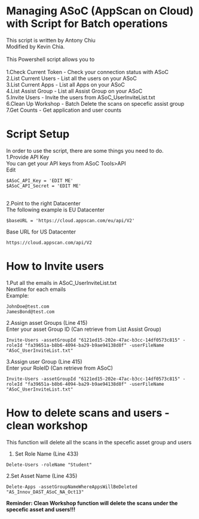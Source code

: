 # Managing ASoC (AppScan on Cloud) with Script for Batch operations
This script is written by Antony Chiu<br>
Modified by Kevin Chia. <br>
<br>
This Powershell script allows you to <br>
<br>
1.Check Current Token - Check your connection status with ASoC<br>
2.List Current Users - List all the users on your ASoC<br>
3.List Current Apps - List all Apps on your ASoC<br>
4.List Assist Group - List all Assist Group on your ASoC<br>
5.Invite Users - Invite the users from ASoC_UserInviteList.txt<br>
6.Clean Up Workshop - Batch Delete the scans on specefic assist group<br>
7.Get Counts  - Get application and user counts<br>

# Script Setup

In order to use the script, there are some things you need to do.<br>
1.Provide API Key<br>
You can get your API keys from ASoC Tools>API<br>
Edit <br>
```
$ASoC_API_Key = 'EDIT ME'
$ASoC_API_Secret = 'EDIT ME'
```

<br>
2.Point to the right Datacenter<br>
The following example is EU Datacenter<br>

```
$baseURL = 'https://cloud.appscan.com/eu/api/V2'
```

Base URL for US Datacenter <br>

```
https://cloud.appscan.com/api/V2
```


# How to Invite users

1.Put all the emails in ASoC_UserInviteList.txt<br>
Nextline for each emails<br>
Example:<br>

```
JohnDoe@test.com
JamesBond@test.com
```


2.Assign asset Groups (Line 415)<br>
Enter your asset Group ID (Can retrieve from List Assist Group)<br>

```
Invite-Users -assetGroupId "6121ed15-202e-47ac-b3cc-14df0573c815" -roleId "fa39651a-b8b6-4094-ba29-b9ae94138d8f" -userFileName "ASoC_UserInviteList.txt"
```

3.Assign user Group (Line 415)<br>
Enter your RoleID (Can retrieve from ASoC)<br>

```
Invite-Users -assetGroupId "6121ed15-202e-47ac-b3cc-14df0573c815" -roleId "fa39651a-b8b6-4094-ba29-b9ae94138d8f" -userFileName "ASoC_UserInviteList.txt"
```
# How to delete scans and users - clean workshop

This function will delete all the scans in the specefic asset group and users


1. Set Role Name (Line 433)<br>

```
Delete-Users -roleName "Student"
``` 

2.Set Asset Name (Line 435)<br>

``` 
Delete-Apps -assetGroupNameWhereAppsWillBeDeleted "AS_Innov_DAST_ASoC_NA_Oct13"
```

<b>Reminder: Clean Workshop function will delete the scans under the specefic asset and users!!!</b>
